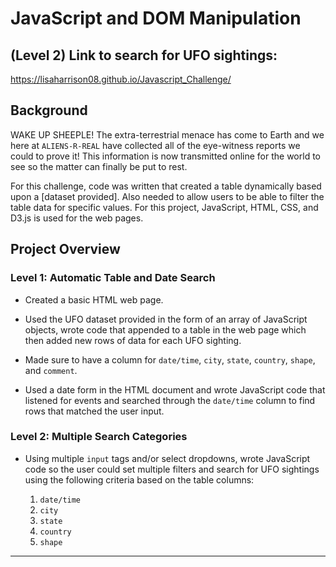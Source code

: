 # JavaScript and DOM Manipulation

## (Level 2) Link to search for UFO sightings:
https://lisaharrison08.github.io/Javascript_Challenge/

## Background

WAKE UP SHEEPLE! The extra-terrestrial menace has come to Earth and we here at `ALIENS-R-REAL` have collected all of the eye-witness reports we could to prove it! This information is now transmitted online for the world to see so the matter can finally be put to rest.

For this challenge, code was written that created a table dynamically based upon a [dataset provided]. Also needed to allow users to be able to filter the table data for specific values. For this project, JavaScript, HTML, CSS, and D3.js is used for the web pages. 

## Project Overview

### Level 1: Automatic Table and Date Search

* Created a basic HTML web page.

* Used the UFO dataset provided in the form of an array of JavaScript objects, wrote code that appended to a table in the web page which then added new rows of data for each UFO sighting.

* Made sure to have a column for `date/time`, `city`, `state`, `country`, `shape`, and `comment`.

* Used a date form in the HTML document and wrote JavaScript code that listened for events and searched through the `date/time` column to find rows that matched the user input.

### Level 2: Multiple Search Categories

* Using multiple `input` tags and/or select dropdowns, wrote JavaScript code so the user could set multiple filters and search for UFO sightings using the following criteria based on the table columns:

  1. `date/time`
  2. `city`
  3. `state`
  4. `country`
  5. `shape`

- - -
